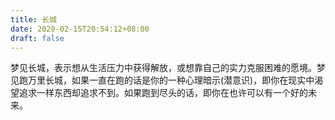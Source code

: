 ```yaml
---
title: 长城
date: 2020-02-15T20:54:12+08:00
draft: false
---
```


梦见长城，表示想从生活压力中获得解放，或想靠自己的实力克服困难的愿境。梦见跑万里长城，如果一直在跑的话是你的一种心理暗示(潜意识)，即你在现实中渴望追求一样东西却追求不到。如果跑到尽头的话，即你在也许可以有一个好的未来。